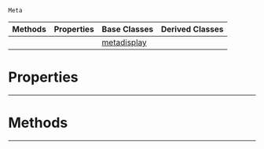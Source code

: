  `Meta`

|Methods|Properties|Base Classes|Derived Classes|
|---|---|---|---|
| | |[metadisplay](https://plasmaengine.github.io/PlasmaDocs/Plasma1/C++/code_reference/class_reference/metadisplay.md)| |


 #  Properties


---  
 #  Methods


---  
 

 